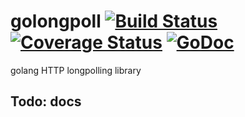 # golongpoll [![Build Status](https://travis-ci.org/jcuga/golongpoll.svg?branch=master)](https://travis-ci.org/jcuga/golongpoll) [![Coverage Status](https://coveralls.io/repos/jcuga/golongpoll/badge.svg?branch=master&service=github)](https://coveralls.io/github/jcuga/golongpoll?branch=master) [![GoDoc](https://godoc.org/github.com/jcuga/golongpoll?status.svg)](https://godoc.org/github.com/jcuga/golongpoll)
golang HTTP longpolling library

## Todo: docs
